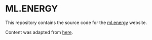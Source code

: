 # ML.ENERGY

This repository contains the source code for the [ml.energy](https://ml.energy) website.

Content was adapted from [here](https://github.com/pras75299/One-page-Corporate-Template).
